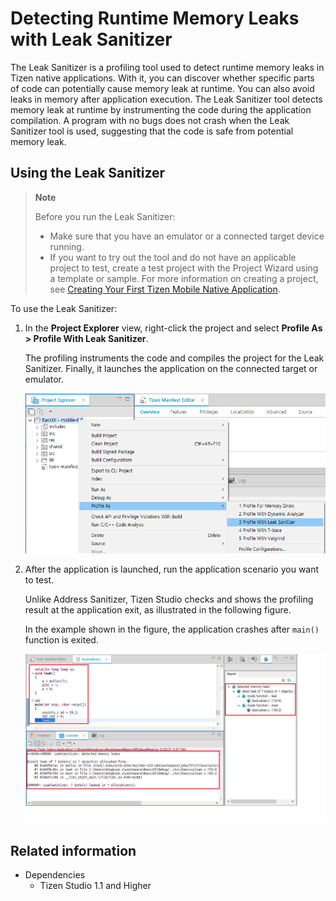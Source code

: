 # Detecting Runtime Memory Leaks with Leak Sanitizer

The Leak Sanitizer is a profiling tool used to detect runtime memory leaks in Tizen native applications. With it, you can discover whether specific parts of code can potentially cause memory leak at runtime. You can also avoid leaks in memory after application execution. The Leak Sanitizer tool detects memory leak at runtime by instrumenting the code during the application compilation. A program with no bugs does not crash when the Leak Sanitizer tool is used, suggesting that the code is safe from potential memory leak.

## Using the Leak Sanitizer

> **Note**
>
> Before you run the Leak Sanitizer:
>
> - Make sure that you have an emulator or a connected target device running.
> - If you want to try out the tool and do not have an applicable project to test, create a test project with the Project Wizard using a template or sample. For more information on creating a project, see [Creating Your First Tizen Mobile Native Application](../../native/get-started/mobile/first-app.md).

To use the Leak Sanitizer:

1. In the **Project Explorer** view, right-click the project and select **Profile As > Profile With Leak Sanitizer**.

   The profiling instruments the code and compiles the project for the Leak Sanitizer. Finally, it launches the application on the connected target or emulator.

   ![Profiling the application](./media/leak_sanitizer_profile.png)

2. After the application is launched, run the application scenario you want to test.

   Unlike Address Sanitizer, Tizen Studio checks and shows the profiling result at the application exit, as illustrated in the following figure.

   In the example shown in the figure, the application crashes after `main()` function is exited.

   ![Address Sanitizer output](./media/leak_sanitizer_output.png)


## Related information
* Dependencies
   - Tizen Studio 1.1 and Higher
